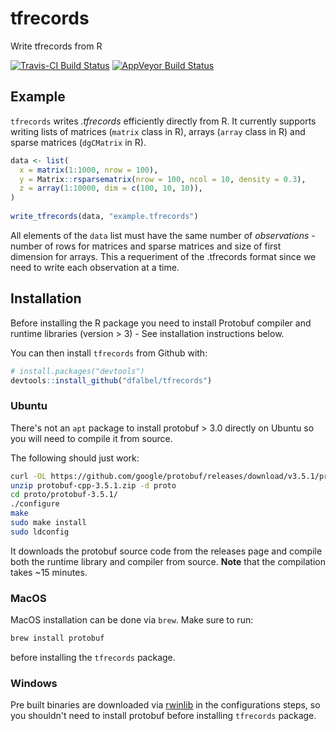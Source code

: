 # tfrecords

Write tfrecords from R

[![Travis-CI Build Status](https://travis-ci.org/dfalbel/tfrecords.svg?branch=master)](https://travis-ci.org/dfalbel/tfrecords)
[![AppVeyor Build Status](https://ci.appveyor.com/api/projects/status/github/dfalbel/tfrecords?branch=master&svg=true)](https://ci.appveyor.com/project/dfalbel/tfrecords)

## Example

`tfrecords` writes *.tfrecords* efficiently directly from R. It currently supports writing
lists of matrices (`matrix` class in R), arrays (`array` class in R) and sparse matrices (`dgCMatrix` in R).

``` r
data <- list(
  x = matrix(1:1000, nrow = 100),
  y = Matrix::rsparsematrix(nrow = 100, ncol = 10, density = 0.3),
  z = array(1:10000, dim = c(100, 10, 10)),
)
  
write_tfrecords(data, "example.tfrecords")
```

All elements of the `data` list must have the same number of *observations* - number of rows for matrices and sparse matrices and size of first dimension for arrays. This a requeriment of the .tfrecords format since we need to write each observation at a time.

## Installation

Before installing the R package you need to install Protobuf compiler and runtime libraries (version > 3) - See installation instructions below.

You can then install `tfrecords` from Github with:

``` r
# install.packages("devtools")
devtools::install_github("dfalbel/tfrecords")
```

### Ubuntu

There's not an `apt` package to install protobuf > 3.0 directly on Ubuntu so you will
need to compile it from source.

The following should just work:

```bash
curl -OL https://github.com/google/protobuf/releases/download/v3.5.1/protobuf-cpp-3.5.1.zip
unzip protobuf-cpp-3.5.1.zip -d proto
cd proto/protobuf-3.5.1/
./configure
make
sudo make install
sudo ldconfig
```

It downloads the protobuf source code from the releases page and compile both the
runtime library and compiler from source. **Note** that the compilation takes ~15 minutes.

### MacOS

MacOS installation can be done via `brew`. Make sure to run:

```bash
brew install protobuf
```

before installing the `tfrecords` package.

### Windows

Pre built binaries are downloaded via [rwinlib](https://github.com/rwinlib/protobuf) 
in the configurations steps, so you shouldn't need to install protobuf before installing
`tfrecords` package.



